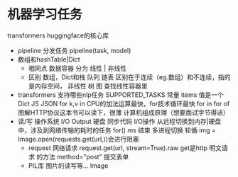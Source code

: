 # 机器学习任务
transformers huggingface的核心库
- pipeline 分发任务
    pipeline(task, model)
- 数组和hashTable|Dict
    - 相同点
       数据容器 分为 线性 | 非线性
    - 区别
        数组，Dict和栈 队列 链表  区别在于连续（eg.数组）和不连续，指的是内存空间，
        非线性 树 图
        查找线性容器里 
- transformers 支持哪些nlp任务
    SUPPORTED_TASKS 常量
    items 值是一个Dict JS JSON
    for k,v in
CPU的加法运算最快，for技术循环最快    for in   for of
图解HTTP协议这本书可以读下，很薄
计算机组成原理（想要面试字节得话）
- 读/写 操作系统 I/O
Output 硬盘
    同步代码 I/O操作  从远程切换到内存|硬盘中，涉及到网络传输的耗时的任务
    for() ms 结束 多进程切换 轮循
    img = Image.open(requests.get(url,))会进行阻塞
    - request 网络请求
    request.get(url, stream=True).raw
    get是http 明文请求 的方法
    method="post" 提交表单
    - PIL库 图片的读写等...
       Image